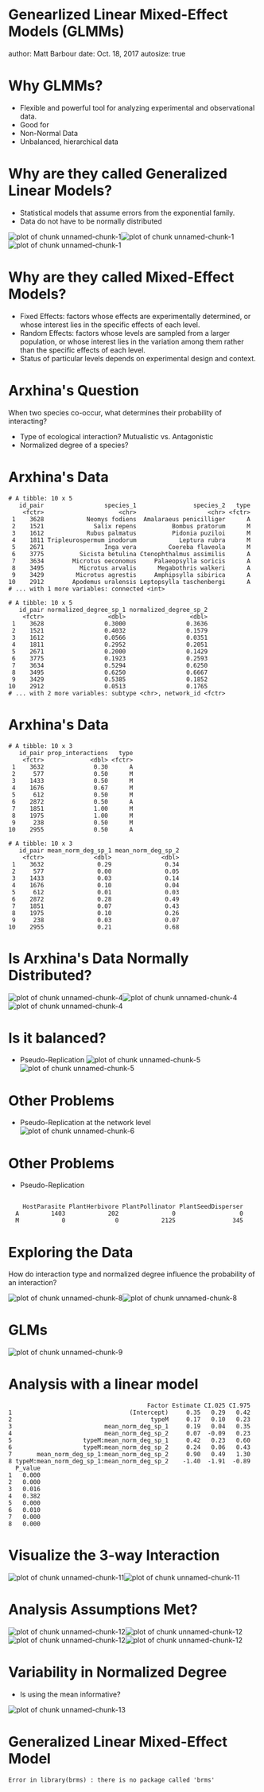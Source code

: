 Genearlized Linear Mixed-Effect Models (GLMMs)
========================================================
author: Matt Barbour
date: Oct. 18, 2017
autosize: true

Why GLMMs?
========================================================

- Flexible and powerful tool for analyzing experimental and observational data.
- Good for
- Non-Normal Data
- Unbalanced, hierarchical data


Why are they called Generalized Linear Models?
==============================================
- Statistical models that assume errors from the exponential family.
- Data do not have to be normally distributed

![plot of chunk unnamed-chunk-1](GLMM_tutorial-figure/unnamed-chunk-1-1.png)![plot of chunk unnamed-chunk-1](GLMM_tutorial-figure/unnamed-chunk-1-2.png)![plot of chunk unnamed-chunk-1](GLMM_tutorial-figure/unnamed-chunk-1-3.png)


Why are they called Mixed-Effect Models?
========================================================

- Fixed Effects: factors whose effects are experimentally determined, or whose interest lies in the specific effects of each level. 
- Random Effects: factors whose levels are sampled from a larger population, or whose interest lies in the variation among them rather than the specific effects of each level.
- Status of particular levels depends on experimental design and context.


Arxhina's Question
========================================================

When two species co-occur, what determines their probability of interacting?

- Type of ecological interaction? Mutualistic vs. Antagonistic
- Normalized degree of a species? 


Arxhina's Data
========================================================


```
# A tibble: 10 x 5
   id_pair                 species_1                species_2   type
    <fctr>                     <chr>                    <chr> <fctr>
 1    3628            Neomys fodiens  Amalaraeus penicilliger      A
 2    1521              Salix repens          Bombus pratorum      M
 3    1612            Rubus palmatus          Pidonia puziloi      M
 4    1811 Tripleurospermum inodorum            Leptura rubra      M
 5    2671                 Inga vera         Coereba flaveola      M
 6    3775          Sicista betulina Ctenophthalmus assimilis      A
 7    3634        Microtus oeconomus     Palaeopsylla soricis      A
 8    3495          Microtus arvalis      Megabothris walkeri      A
 9    3429         Microtus agrestis     Amphipsylla sibirica      A
10    2912        Apodemus uralensis Leptopsylla taschenbergi      A
# ... with 1 more variables: connected <int>
```

```
# A tibble: 10 x 5
   id_pair normalized_degree_sp_1 normalized_degree_sp_2
    <fctr>                  <dbl>                  <dbl>
 1    3628                 0.3000                 0.3636
 2    1521                 0.4032                 0.1579
 3    1612                 0.0566                 0.0351
 4    1811                 0.2952                 0.2051
 5    2671                 0.2000                 0.1429
 6    3775                 0.1923                 0.2593
 7    3634                 0.5294                 0.6250
 8    3495                 0.6250                 0.6667
 9    3429                 0.5385                 0.1852
10    2912                 0.0513                 0.1765
# ... with 2 more variables: subtype <chr>, network_id <fctr>
```



Arxhina's Data
========================================================


```
# A tibble: 10 x 3
   id_pair prop_interactions   type
    <fctr>             <dbl> <fctr>
 1    3632              0.30      A
 2     577              0.50      M
 3    1433              0.50      M
 4    1676              0.67      M
 5     612              0.50      M
 6    2872              0.50      A
 7    1851              1.00      M
 8    1975              1.00      M
 9     238              0.50      M
10    2955              0.50      A
```

```
# A tibble: 10 x 3
   id_pair mean_norm_deg_sp_1 mean_norm_deg_sp_2
    <fctr>              <dbl>              <dbl>
 1    3632               0.29               0.34
 2     577               0.00               0.05
 3    1433               0.03               0.14
 4    1676               0.10               0.04
 5     612               0.01               0.03
 6    2872               0.28               0.49
 7    1851               0.07               0.43
 8    1975               0.10               0.26
 9     238               0.03               0.07
10    2955               0.21               0.68
```


Is Arxhina's Data Normally Distributed?
=======================================

![plot of chunk unnamed-chunk-4](GLMM_tutorial-figure/unnamed-chunk-4-1.png)![plot of chunk unnamed-chunk-4](GLMM_tutorial-figure/unnamed-chunk-4-2.png)![plot of chunk unnamed-chunk-4](GLMM_tutorial-figure/unnamed-chunk-4-3.png)

Is it balanced?
===============
- Pseudo-Replication
![plot of chunk unnamed-chunk-5](GLMM_tutorial-figure/unnamed-chunk-5-1.png)![plot of chunk unnamed-chunk-5](GLMM_tutorial-figure/unnamed-chunk-5-2.png)

Other Problems
===============
- Pseudo-Replication at the network level
![plot of chunk unnamed-chunk-6](GLMM_tutorial-figure/unnamed-chunk-6-1.png)


Other Problems
===============
- Pseudo-Replication

```
   
    HostParasite PlantHerbivore PlantPollinator PlantSeedDisperser
  A         1403            202               0                  0
  M            0              0            2125                345
```

Exploring the Data
========================================================

How do interaction type and normalized degree influence the probability of an interaction?

![plot of chunk unnamed-chunk-8](GLMM_tutorial-figure/unnamed-chunk-8-1.png)![plot of chunk unnamed-chunk-8](GLMM_tutorial-figure/unnamed-chunk-8-2.png)

GLMs
=====

![plot of chunk unnamed-chunk-9](GLMM_tutorial-figure/unnamed-chunk-9-1.png)


Analysis with a linear model
========================================================


```
                                       Factor Estimate CI.025 CI.975
1                                 (Intercept)     0.35   0.29   0.42
2                                       typeM     0.17   0.10   0.23
3                          mean_norm_deg_sp_1     0.19   0.04   0.35
4                          mean_norm_deg_sp_2     0.07  -0.09   0.23
5                    typeM:mean_norm_deg_sp_1     0.42   0.23   0.60
6                    typeM:mean_norm_deg_sp_2     0.24   0.06   0.43
7       mean_norm_deg_sp_1:mean_norm_deg_sp_2     0.90   0.49   1.30
8 typeM:mean_norm_deg_sp_1:mean_norm_deg_sp_2    -1.40  -1.91  -0.89
  P_value
1   0.000
2   0.000
3   0.016
4   0.382
5   0.000
6   0.010
7   0.000
8   0.000
```


Visualize the 3-way Interaction
===============================
![plot of chunk unnamed-chunk-11](GLMM_tutorial-figure/unnamed-chunk-11-1.png)![plot of chunk unnamed-chunk-11](GLMM_tutorial-figure/unnamed-chunk-11-2.png)


Analysis Assumptions Met?
=========================
![plot of chunk unnamed-chunk-12](GLMM_tutorial-figure/unnamed-chunk-12-1.png)![plot of chunk unnamed-chunk-12](GLMM_tutorial-figure/unnamed-chunk-12-2.png)![plot of chunk unnamed-chunk-12](GLMM_tutorial-figure/unnamed-chunk-12-3.png)![plot of chunk unnamed-chunk-12](GLMM_tutorial-figure/unnamed-chunk-12-4.png)


Variability in Normalized Degree
========================================================

- Is using the mean informative?

![plot of chunk unnamed-chunk-13](GLMM_tutorial-figure/unnamed-chunk-13-1.png)


Generalized Linear Mixed-Effect Model
=====================================














```
Error in library(brms) : there is no package called 'brms'
```
